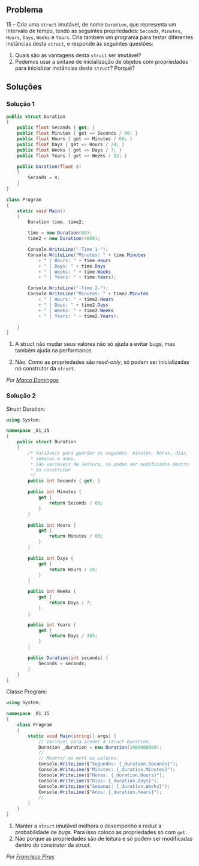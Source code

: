 ## Problema

15 - Cria uma `struct` imutável, de nome `Duration`, que representa um
intervalo de tempo, tendo as seguintes propriedades: `Seconds`, `Minutes`,
`Hours`, `Days`, `Weeks` e `Years`. Cria também um programa para testar
diferentes instâncias desta `struct`, e responde às seguintes questões:

1. Quais são as vantagens desta `struct` ser imutável?
2. Podemos usar a sintaxe de inicialização de objetos com propriedades para
   inicializar instâncias desta `struct`? Porquê?

## Soluções

### Solução 1

```csharp
public struct Duration
{
    public float Seconds { get; }
    public float Minutes { get => Seconds / 60; }
    public float Hours { get => Minutes / 60; }
    public float Days { get => Hours / 24; }
    public float Weeks { get => Days / 7; }
    public float Years { get => Weeks / 52; }

    public Duration(float s)
    {
        Seconds = s;
    }
}

class Program
{
    static void Main()
    {
        Duration time, time2;

        time = new Duration(60);
        time2 = new Duration(4800);

        Console.WriteLine("-Time 1-");
        Console.WriteLine("Minutes: " + time.Minutes 
            + " | Hours: " + time.Hours 
            + " | Days: " + time.Days 
            + " | Weeks: " + time.Weeks 
            + " | Years: " + time.Years);

        Console.WriteLine("-Time 2-");
        Console.WriteLine("Minutes: " + time2.Minutes 
            + " | Hours: " + time2.Hours 
            + " | Days: " + time2.Days 
            + " | Weeks: " + time2.Weeks 
            + " | Years: " + time2.Years);

    }
}
```

1. A struct não mudar seus valores não só ajuda a evitar bugs, mas também ajuda
na performance.

2. Não. Como as propriedades são *read-only*, só podem ser inicializadas no
construtor da `struct`.

*Por [Marco Domingos](https://github.com/condmaker)*


### Solução 2
Struct Duration:
```csharp
using System;

namespace _01_15
{
    public struct Duration
    {
        /* Variáveis para guardar os segundos, minutos, horas, dias,
         * semanas e anos.
         * São variáveis de leitura, só podem ser modificados dentro
         * do construtor
         */
        public int Seconds { get; }

        public int Minutes {
            get {
                return Seconds / 60;
            }
        }

        public int Hours {
            get {
                return Minutes / 60;
            }
        }

        public int Days {
            get {
                return Hours / 24;
            }
        }

        public int Weeks {
            get {
                return Days / 7;
            }
        }

        public int Years {
            get {
                return Days / 365;
            }
        }

        public Duration(int seconds) {
            Seconds = seconds;
        }
    }
}
```
Classe Program:
```csharp
using System;

namespace _01_15
{
    class Program
    {
        static void Main(string[] args) {
            // Variável para aceder à struct Duration.
            Duration _duration = new Duration(1000000000);
            //
            // Mostrar no ecrã os valores.
            Console.WriteLine($"Segundos: {_duration.Seconds}");
            Console.WriteLine($"Minutos: {_duration.Minutes}");
            Console.WriteLine($"Horas: {_duration.Hours}");
            Console.WriteLine($"Dias: {_duration.Days}");
            Console.WriteLine($"Semanas: {_duration.Weeks}");
            Console.WriteLine($"Anos: {_duration.Years}");
            //
        }
    }
}
```

1. Manter a `struct` imutável melhora o desempenho e reduz a probabilidade de
*bugs*. Para isso coloco as propriedades só com `get`.
2. Não porque as propriedades são de leitura e só podem ser modificadas dentro
do construtor da struct.

*Por [Francisco Pires](https://github.com/FRP7)*